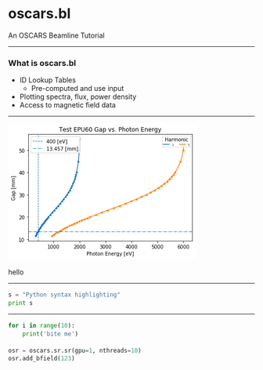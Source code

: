 # oscars.bl

An OSCARS Beamline Tutorial

---

### What is oscars.bl

- ID Lookup Tables
  - Pre-computed and use input
- Plotting spectra, flux, power density
- Access to magnetic field data

---

![Flux Explained](assets/Test_EPU60_400eV.png)

hello

---


```python
s = "Python syntax highlighting"
print s
```


---

```python
for i in range(10):
    print('bite me')

osr = oscars.sr.sr(gpu=1, nthreads=10)
osr.add_bfield(123)
```
